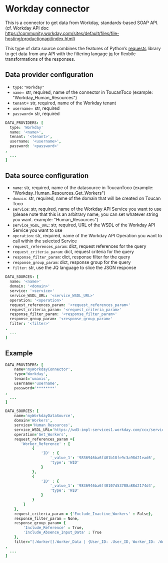 # Workday connector

This is a connector to get data from Workday, standards-based SOAP API. (cf. Workday API doc https://community.workday.com/sites/default/files/file-hosting/productionapi/index.html)

This type of data source combines the features of Python’s [requests](http://docs.python-requests.org/) 
library to get data from any API with the filtering langage [jq](https://stedolan.github.io/jq/) for
flexbile transformations of the responses.

## Data provider configuration

* `type`: `"Workday"`
* `name`= str, required, name of the connector in ToucanToco (example: "Workday_Human_Resources")
* `tenant`= str, required, name of the Workday tenant
* `username`= str, required
* `password`= str, required


```coffee
DATA_PROVIDERS: [
  type: 'Workday'
  name: '<name>',
  tenant: '<tenant>',
  username: '<username>',
  password: '<password>'
,
  ...
]
```


## Data source configuration

* `name`: str, required, name of the datasource in ToucanToco (example: "Workday_Human_Resources_Get_Workers")
* `domain`: str, required, name of the domain that will be created on Toucan Toco
* `service`: str, required, name of the Workday API Service you want to use (please note that this is an arbitrary name, you can set whatever string you want. example: "Human_Resources")
* `service_WSDL_URL`: str, required, URL of the WSDL of the Workday API Service you want to use
* `operation`: str, required, name of the Workday API Operation you want to call within the selected Service
* `request_references_param`: dict, request references for the query
* `request_criteria_param`: dict, request criteria for the query
* `response_filter_param`: dict, response filter for the query
* `response_group_param`: dict, response group for the query
* `filter`: str, use the JQ language to slice the JSON response 

```coffee
DATA_SOURCES: [
  name: '<name>'
  domain: '<domain>'
  service: '<service>'
  service_WSDL_URL: '<service_WSDL_URL>'
  operation: '<operation>'
  request_references_param: '<request_references_param>'
  request_criteria_param: '<request_criteria_param>'
  response_filter_param: '<response_filter_param>'
  response_group_param: '<response_group_param>'
  filter: '<filter>'
,
  ...
]
```

## Example


```coffee
DATA_PROVIDERS: [
	name='myWorkdayConnector',
    type='Workday',
    tenant='umanis',
    username='username',
    password='********'
,
  ...
]
```


```coffee
DATA_SOURCES: [
    name='myWorkdayDataSource',
    domain='Workers',
    service='Human_Resources',
    service_WSDL_URL='https://wd3-impl-services1.workday.com/ccx/service/umanis/Human_Resources/v33.2',
    operation='Get_Workers',
    request_references_param ={
       'Worker_Reference' : [
            {
                'ID' : {
                    '_value_1': '9836946ba6f401b18fe9c3a98d21ead6',
                    'type': 'WID'
                }
            },
            {
                'ID' : {
                    '_value_1': '9836946ba6f40107d53788a88d2174d4',
                    'type': 'WID'
                }
            }
        ]
    },
    request_criteria_param = {'Exclude_Inactive_Workers' : False},
    response_filter_param = None,
    response_group_param= {
        'Include_Reference' : True,
        'Include_Absence_Input_Data' : True
    },
    filter="[.Worker[].Worker_Data | {User_ID: .User_ID, Worker_ID: .Worker_ID}]"
,
  ...
]
```


